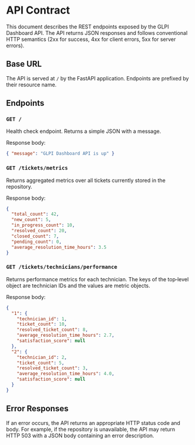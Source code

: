 # API Contract

This document describes the REST endpoints exposed by the GLPI Dashboard
API. The API returns JSON responses and follows conventional HTTP
semantics (2xx for success, 4xx for client errors, 5xx for server
errors).

## Base URL

The API is served at `/` by the FastAPI application. Endpoints are
prefixed by their resource name.

## Endpoints

### `GET /`

Health check endpoint. Returns a simple JSON with a message.

Response body:

```json
{ "message": "GLPI Dashboard API is up" }
```

### `GET /tickets/metrics`

Returns aggregated metrics over all tickets currently stored in the
repository.

Response body:

```json
{
  "total_count": 42,
  "new_count": 5,
  "in_progress_count": 10,
  "resolved_count": 20,
  "closed_count": 7,
  "pending_count": 0,
  "average_resolution_time_hours": 3.5
}
```

### `GET /tickets/technicians/performance`

Returns performance metrics for each technician. The keys of the
top‑level object are technician IDs and the values are metric objects.

Response body:

```json
{
  "1": {
    "technician_id": 1,
    "ticket_count": 10,
    "resolved_ticket_count": 8,
    "average_resolution_time_hours": 2.7,
    "satisfaction_score": null
  },
  "2": {
    "technician_id": 2,
    "ticket_count": 5,
    "resolved_ticket_count": 3,
    "average_resolution_time_hours": 4.0,
    "satisfaction_score": null
  }
}
```

## Error Responses

If an error occurs, the API returns an appropriate HTTP status code and
body. For example, if the repository is unavailable, the API may return
HTTP 503 with a JSON body containing an error description.